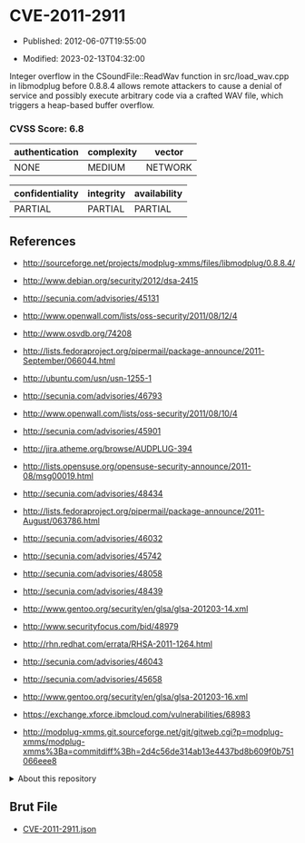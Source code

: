 # CVE-2011-2911

- Published: 2012-06-07T19:55:00

- Modified: 2023-02-13T04:32:00

Integer overflow in the CSoundFile::ReadWav function in src/load_wav.cpp in libmodplug before 0.8.8.4 allows remote attackers to cause a denial of service and possibly execute arbitrary code via a crafted WAV file, which triggers a heap-based buffer overflow.

### CVSS Score: **6.8**

| authentication | complexity | vector |
| --- | --- | --- |
| NONE | MEDIUM | NETWORK |

| confidentiality | integrity | availability |
| --- | --- | --- |
| PARTIAL | PARTIAL | PARTIAL |

## References

* http://sourceforge.net/projects/modplug-xmms/files/libmodplug/0.8.8.4/

* http://www.debian.org/security/2012/dsa-2415

* http://secunia.com/advisories/45131

* http://www.openwall.com/lists/oss-security/2011/08/12/4

* http://www.osvdb.org/74208

* http://lists.fedoraproject.org/pipermail/package-announce/2011-September/066044.html

* http://ubuntu.com/usn/usn-1255-1

* http://secunia.com/advisories/46793

* http://www.openwall.com/lists/oss-security/2011/08/10/4

* http://secunia.com/advisories/45901

* http://jira.atheme.org/browse/AUDPLUG-394

* http://lists.opensuse.org/opensuse-security-announce/2011-08/msg00019.html

* http://secunia.com/advisories/48434

* http://lists.fedoraproject.org/pipermail/package-announce/2011-August/063786.html

* http://secunia.com/advisories/46032

* http://secunia.com/advisories/45742

* http://secunia.com/advisories/48058

* http://secunia.com/advisories/48439

* http://www.gentoo.org/security/en/glsa/glsa-201203-14.xml

* http://www.securityfocus.com/bid/48979

* http://rhn.redhat.com/errata/RHSA-2011-1264.html

* http://secunia.com/advisories/46043

* http://secunia.com/advisories/45658

* http://www.gentoo.org/security/en/glsa/glsa-201203-16.xml

* https://exchange.xforce.ibmcloud.com/vulnerabilities/68983

* http://modplug-xmms.git.sourceforge.net/git/gitweb.cgi?p=modplug-xmms/modplug-xmms%3Ba=commitdiff%3Bh=2d4c56de314ab13e4437bd8b609f0b751066eee8

<details>
<summary>About this repository</summary> 

  This repository is part of the project [Live Hack CVE](https://github.com/Live-Hack-CVE). Main website can be found [www.live-hack.org](https://www.live-hack.org) 
  
  Made by [Sn0wAlice](https://github.com/Sn0wAlice) for the people that care about security and need to have a feed of the latest CVEs. Hope you enjoy it, don't forget to star the repo and follow me on [Twitter](https://twitter.com/Sn0wAlice) and [Github](https://github.com/Sn0wAlice). And that is my [personnal website](https://www.alice-snow.me/)

  - [Home Page](https://github.com/Live-Hack-CVE)
  - [Framework](https://github.com/Live-Hack-CVE/cve-framework)
  - [CVE database](https://github.com/Live-Hack-CVE/full_database)
  - [Changelog](https://github.com/Live-Hack-CVE/Changelog)
</details>

## Brut File

* [CVE-2011-2911.json](https://raw.githubusercontent.com/Live-Hack-CVE/full_database/main/cves/2011/CVE-2011-2911.json)

